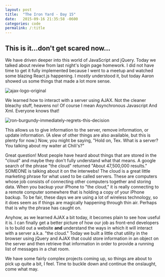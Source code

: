 ```yaml
---
layout: post
title:  "The Iron Yard - Day 15"
date:   2015-09-16 21:35:58 -0600
categories: code
permalink: /:title
---
```


## This is it...don't get scared now...

We have driven deeper into this world of JavaScript and jQuery. Today we talked about review from last night's login page homework. I did not have time to get it fully implemented because I went to a meetup and watched some blazing React.js happening. I _mostly_ understood it, but today Aaron showed us some things that made a lot more sense.

![ajax-logo-original](http://res.cloudinary.com/drumsensei/image/upload/v1515509292/ajax-logo-original_okjlpo.png)

We learned how to interact with a server using AJAX. Not the cleaner bleachy stuff, heavens no! Of course I mean Asynchronous Javascript And Xml. Everyone knows that!

![ron-burgundy-immediately-regrets-this-decision](http://res.cloudinary.com/drumsensei/image/upload/v1515509294/ajax-logo-async_tgqgvo.jpg)

This allows us to give information to the server, remove information, or update information. (A slew of other things are also available, but this is plenty for now.) Now, you might be saying, "Hold on, Tex. What is a server? You talking about my waiter at Chili's?"

Great question! Most people have heard about things that are stored in the "cloud" and maybe they don't fully understand what that means. A google search of the phrase "the cloud" returned "About 47,500,000 results." SOMEONE is talking about it on the interwebs! The cloud is a great little marketing phrase for what used to be called servers. These are computers whose job consists of connecting other computers together and storing data. When you backup your iPhone to "the cloud," it is really connecting to a remote computer somewhere that is holding a copy of your iPhone backup. To be fair, these days we are using a lot of wireless technology, so it does seem as if things are magically happening through thin air. Perhaps that is why the phrase has caught on.

Anyhow, as we learned AJAX a bit today, it becomes plain to see how useful it is. I can finally get a better picture of how our job as front-end developers is to build out a website **and** understand the ways in which it will interact with a server a.k.a. "the cloud." Today we built a little chat utility in the browser using jQuery and AJAX that could store information in an object on the server and then retrieve that information in order to provide a running list of messages in a chat room.

We have some fairly complex projects coming up, so things are about to pick up quite a bit, I feel. Time to buckle down and continue the onslaught, come what may.
